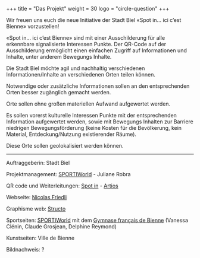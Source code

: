 +++
title = "Das Projekt"
weight = 30
logo = "circle-question"
+++

Wir freuen uns euch die neue Initiative der Stadt Biel «Spot in… ici c’est Bienne» vorzustellen!
 
«Spot in… ici c’est Bienne» sind mit einer Ausschilderung für alle erkennbare signalisierte Interessen Punkte. Der QR-Code auf der Ausschilderung ermöglicht einen einfachen Zugriff auf Informationen und Inhalte, unter anderem Bewegungs Inhalte.

Die Stadt Biel möchte agil und nachhaltig verschiedenen Informationen/Inhalte an verschiedenen Orten teilen können.

Notwendige oder zusätzliche Informationen sollen an den entsprechenden Orten besser zugänglich gemacht werden.

Orte sollen ohne großen materiellen Aufwand aufgewertet werden.

Es sollen vorerst kulturelle Interessen Punkte mit der entsprechenden Information aufgewertet werden, sowie mit Bewegungs Inhalten zur Barriere niedrigen Bewegungsförderung (keine Kosten für die Bevölkerung, kein Material, Entdeckung/Nutzung existierender Räume).

Diese Orte sollen geolokalisiert werden können.

----

Auftraggeberin: Stadt Biel

Projektmanagement: [SPORTIWorld](https://www.sportiworld.com/) - Juliane Robra

QR code und Weiterleitungen: [Spot in](https://spotin.ch/) - [Artios](https://artios.ch/)

Webseite: [Nicolas Friedli](https://nicolasfriedli.ch/)

Graphisme web: [Structo](https://www.structo.ch/)

Sportseiten: [SPORTIWorld](https://www.sportiworld.com/) mit dem [Gymnase français de Bienne](https://www.gfbienne.ch/) (Vanessa Clénin, Claude Grosjean, Delphine Reymond)

Kunstseiten: Ville de Bienne

Bildnachweis: ?